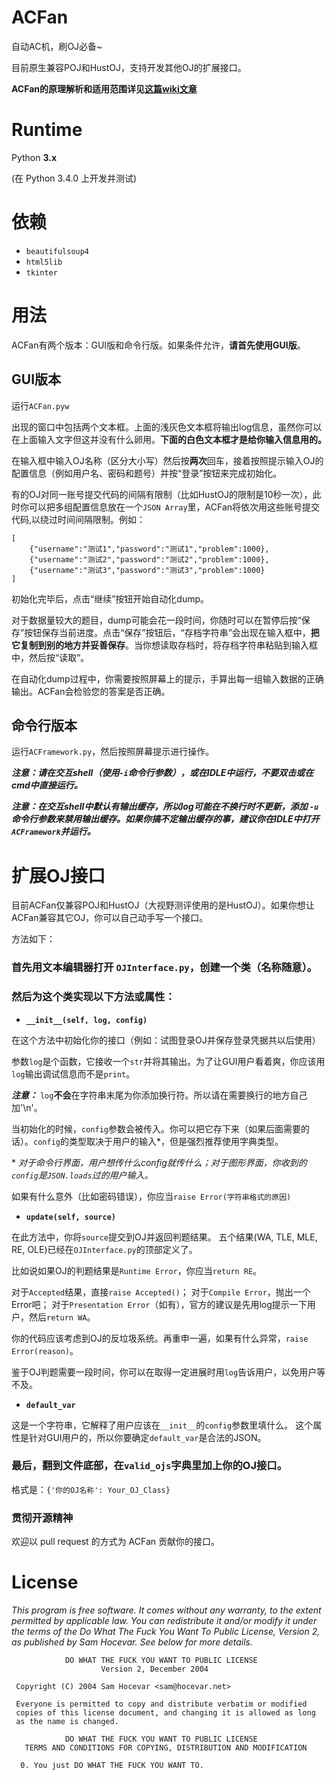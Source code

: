 # ACFan
自动AC机，刷OJ必备~

目前原生兼容POJ和HustOJ，支持开发其他OJ的扩展接口。

**ACFan的原理解析和适用范围详见[这篇wiki文章](https://github.com/xmcp/ACFan/wiki/ACFan-%E5%8E%9F%E7%90%86%E8%A7%A3%E6%9E%90)**

# Runtime
Python **3.x**

(在 Python 3.4.0 上开发并测试)

# 依赖
- `beautifulsoup4`
- `html5lib`
- `tkinter`

# 用法
ACFan有两个版本：GUI版和命令行版。如果条件允许，**请首先使用GUI版**。

## GUI版本
运行`ACFan.pyw`

出现的窗口中包括两个文本框。上面的浅灰色文本框将输出log信息，虽然你可以在上面输入文字但这并没有什么卵用。**下面的白色文本框才是给你输入信息用的。**

在输入框中输入OJ名称（区分大小写）然后按**两次**回车，接着按照提示输入OJ的配置信息（例如用户名、密码和题号）并按“登录”按钮来完成初始化。

有的OJ对同一账号提交代码的间隔有限制（比如HustOJ的限制是10秒一次），此时你可以把多组配置信息放在一个`JSON Array`里，ACFan将依次用这些账号提交代码,以绕过时间间隔限制。例如：

    [
        {"username":"测试1","password":"测试1","problem":1000},
        {"username":"测试2","password":"测试2","problem":1000},
        {"username":"测试3","password":"测试3","problem":1000}
    ]

初始化完毕后，点击“继续”按钮开始自动化dump。

对于数据量较大的题目，dump可能会花一段时间，你随时可以在暂停后按“保存”按钮保存当前进度。点击“保存”按钮后，“存档字符串”会出现在输入框中，**把它复制到别的地方并妥善保存**。当你想读取存档时，将存档字符串粘贴到输入框中，然后按“读取”。

在自动化dump过程中，你需要按照屏幕上的提示，手算出每一组输入数据的正确输出。ACFan会检验您的答案是否正确。

## 命令行版本

运行`ACFramework.py`，然后按照屏幕提示进行操作。

***注意：请在交互shell（使用`-i`命令行参数），或在IDLE中运行，不要双击或在cmd中直接运行。***

***注意：在交互shell中默认有输出缓存，所以log可能在不换行时不更新，添加 `-u` 命令行参数来禁用输出缓存。如果你搞不定输出缓存的事，建议你在IDLE中打开`ACFramework`并运行。***

# 扩展OJ接口
目前ACFan仅兼容POJ和HustOJ（大视野测评使用的是HustOJ）。如果你想让ACFan兼容其它OJ，你可以自己动手写一个接口。

方法如下：

### 首先用文本编辑器打开 `OJInterface.py`，创建一个类（名称随意）。

### 然后为这个类实现以下方法或属性：

- **`__init__(self, log, config)`**

在这个方法中初始化你的接口（例如：试图登录OJ并保存登录凭据共以后使用）

参数`log`是个函数，它接收一个`str`并将其输出。为了让GUI用户看着爽，你应该用`log`输出调试信息而不是`print`。

***注意：*** `log`**不会**在字符串末尾为你添加换行符。所以请在需要换行的地方自己加'\n'。

当初始化的时候，`config`参数会被传入。你可以把它存下来（如果后面需要的话）。`config`的类型取决于用户的输入*，但是强烈推荐使用字典类型。

\* *对于命令行界面，用户想传什么config就传什么；对于图形界面，你收到的`config`是`JSON.loads`过的用户输入。*

如果有什么意外（比如密码错误），你应当`raise Error(字符串格式的原因)`

- **`update(self, source)`**

在此方法中，你将`source`提交到OJ并返回判题结果。
五个结果(WA, TLE, MLE, RE, OLE)已经在`OJInterface.py`的顶部定义了。

比如说如果OJ的判题结果是`Runtime Error`，你应当`return RE`。

对于`Accepted`结果，直接`raise Accepted()`；
对于`Compile Error`，抛出一个Error吧；
对于`Presentation Error`（如有），官方的建议是先用log提示一下用户，然后`return WA`。

你的代码应该考虑到OJ的反垃圾系统。再重申一遍，如果有什么异常，`raise Error(reason)`。

鉴于OJ判题需要一段时间，你可以在取得一定进展时用`log`告诉用户，以免用户等不及。

- **`default_var`**

这是一个字符串，它解释了用户应该在`__init__`的`config`参数里填什么。
这个属性是针对GUI用户的，所以你要确定`default_var`是合法的JSON。

### 最后，翻到文件底部，在`valid_ojs`字典里加上你的OJ接口。
格式是：`{'你的OJ名称': Your_OJ_Class}`

### 贯彻开源精神
欢迎以 pull request 的方式为 ACFan 贡献你的接口。

# License

*This program is free software. It comes without any warranty, to the extent permitted by applicable law. You can redistribute it and/or modify it under the terms of the Do What The Fuck You Want To Public License, Version 2, as published by Sam Hocevar. See below for more details.*

                DO WHAT THE FUCK YOU WANT TO PUBLIC LICENSE
                        Version 2, December 2004
    
     Copyright (C) 2004 Sam Hocevar <sam@hocevar.net>
    
     Everyone is permitted to copy and distribute verbatim or modified
     copies of this license document, and changing it is allowed as long
     as the name is changed.
    
                DO WHAT THE FUCK YOU WANT TO PUBLIC LICENSE
       TERMS AND CONDITIONS FOR COPYING, DISTRIBUTION AND MODIFICATION
    
      0. You just DO WHAT THE FUCK YOU WANT TO.
